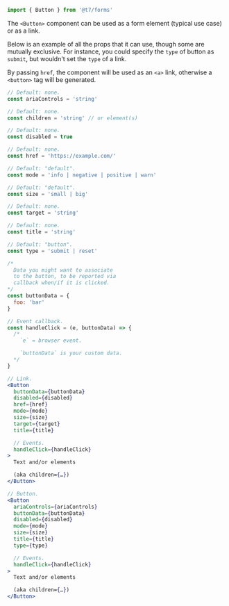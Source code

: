 ```js
import { Button } from '@t7/forms'
```

The `<Button>` component can be used as a form element (typical use case) or as a link.

Below is an example of all the props that it can use, though some are mutually exclusive. For instance, you could specify the `type` of button as `submit`, but wouldn't set the `type` of a link.

By passing `href`, the component will be used as an `<a>` link, otherwise a `<button>` tag will be generated.

```js
// Default: none.
const ariaControls = 'string'

// Default: none.
const children = 'string' // or element(s)

// Default: none.
const disabled = true

// Default: none.
const href = 'https://example.com/'

// Default: "default".
const mode = 'info | negative | positive | warn'

// Default: "default".
const size = 'small | big'

// Default: none.
const target = 'string'

// Default: none.
const title = 'string'

// Default: "button".
const type = 'submit | reset'

/*
  Data you might want to associate
  to the button, to be reported via
  callback when/if it is clicked.
*/
const buttonData = {
  foo: 'bar'
}

// Event callback.
const handleClick = (e, buttonData) => {
  /*
    `e` = browser event.

    `buttonData` is your custom data.
  */
}
```

```jsx
// Link.
<Button
  buttonData={buttonData}
  disabled={disabled}
  href={href}
  mode={mode}
  size={size}
  target={target}
  title={title}

  // Events.
  handleClick={handleClick}
>
  Text and/or elements

  (aka children={…})
</Button>
```

```jsx
// Button.
<Button
  ariaControls={ariaControls}
  buttonData={buttonData}
  disabled={disabled}
  mode={mode}
  size={size}
  title={title}
  type={type}

  // Events.
  handleClick={handleClick}
>
  Text and/or elements

  (aka children={…})
</Button>
```